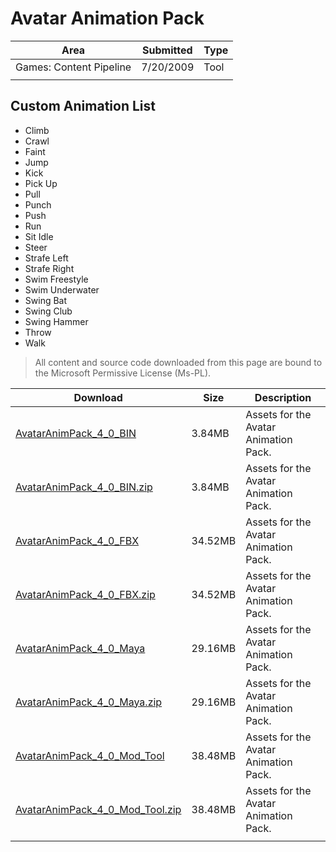 # Avatar Animation Pack

|Area|Submitted|Type|
|-|-|-|
Games: Content Pipeline|7/20/2009|Tool
||||

## Custom Animation List

* Climb
* Crawl
* Faint
* Jump
* Kick
* Pick Up
* Pull
* Punch
* Push
* Run
* Sit Idle
* Steer
* Strafe Left
* Strafe Right
* Swim Freestyle
* Swim Underwater
* Swing Bat
* Swing Club
* Swing Hammer
* Throw
* Walk

> All content and source code downloaded from this page are bound to the Microsoft Permissive License (Ms-PL).

Download | Size | Description
---|---|---|
[AvatarAnimPack_4_0_BIN](https://github.com/simondarksidej/XNAGameStudio/tree/master/Samples/AvatarAnimPack_4_0_BIN) | 3.84MB | Assets for the Avatar Animation Pack.
[AvatarAnimPack_4_0_BIN.zip](https://github.com/simondarksidej/XNAGameStudioZips/raw/zips/AvatarAnimPack_4_0_BIN.zip) | 3.84MB | Assets for the Avatar Animation Pack.
[AvatarAnimPack_4_0_FBX](https://github.com/simondarksidej/XNAGameStudio/tree/master/Samples/AvatarAnimPack_4_0_FBX) | 34.52MB | Assets for the Avatar Animation Pack.
[AvatarAnimPack_4_0_FBX.zip](https://github.com/simondarksidej/XNAGameStudioZips/raw/zips/AvatarAnimPack_4_0_FBX.zip) | 34.52MB | Assets for the Avatar Animation Pack.
[AvatarAnimPack_4_0_Maya](https://github.com/simondarksidej/XNAGameStudio/tree/master/Samples/AvatarAnimPack_4_0_Maya) | 29.16MB | Assets for the Avatar Animation Pack.
[AvatarAnimPack_4_0_Maya.zip](https://github.com/simondarksidej/XNAGameStudioZips/raw/zips/AvatarAnimPack_4_0_Maya.zip) | 29.16MB | Assets for the Avatar Animation Pack.
[AvatarAnimPack_4_0_Mod_Tool](https://github.com/simondarksidej/XNAGameStudio/tree/master/Samples/AvatarAnimPack_4_0_Mod_Tool) | 38.48MB | Assets for the Avatar Animation Pack.
[AvatarAnimPack_4_0_Mod_Tool.zip](https://github.com/simondarksidej/XNAGameStudioZips/raw/zips/AvatarAnimPack_4_0_Mod_Tool.zip) | 38.48MB | Assets for the Avatar Animation Pack.
||||
